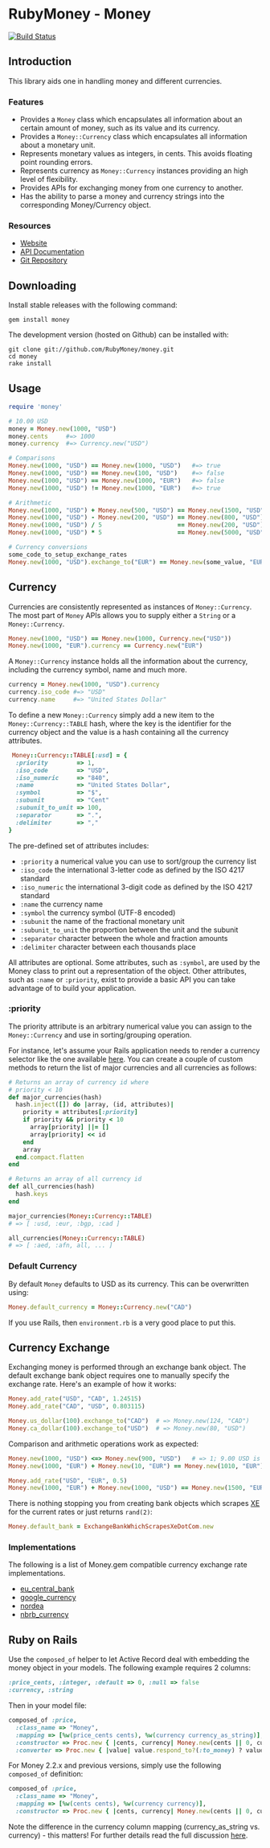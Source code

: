 # RubyMoney - Money

[![Build Status](http://travis-ci.org/RubyMoney/money.png)](http://travis-ci.org/RubyMoney/money)

## Introduction

This library aids one in handling money and different currencies.

### Features

- Provides a `Money` class which encapsulates all information about an certain
  amount of money, such as its value and its currency.
- Provides a `Money::Currency` class which encapsulates all information about
  a monetary unit.
- Represents monetary values as integers, in cents. This avoids floating point
  rounding errors.
- Represents currency as `Money::Currency` instances providing an high level of
  flexibility.
- Provides APIs for exchanging money from one currency to another.
- Has the ability to parse a money and currency strings
  into the corresponding Money/Currency object.

### Resources

- [Website](http://money.rubyforge.org)
- [API Documentation](http://money.rubyforge.org)
- [Git Repository](http://github.com/RubyMoney/money)

## Downloading

Install stable releases with the following command:

    gem install money

The development version (hosted on Github) can be installed with:

    git clone git://github.com/RubyMoney/money.git
    cd money
    rake install

## Usage

``` ruby
require 'money'

# 10.00 USD
money = Money.new(1000, "USD")
money.cents     #=> 1000
money.currency  #=> Currency.new("USD")

# Comparisons
Money.new(1000, "USD") == Money.new(1000, "USD")   #=> true
Money.new(1000, "USD") == Money.new(100, "USD")    #=> false
Money.new(1000, "USD") == Money.new(1000, "EUR")   #=> false
Money.new(1000, "USD") != Money.new(1000, "EUR")   #=> true

# Arithmetic
Money.new(1000, "USD") + Money.new(500, "USD") == Money.new(1500, "USD")
Money.new(1000, "USD") - Money.new(200, "USD") == Money.new(800, "USD")
Money.new(1000, "USD") / 5                     == Money.new(200, "USD")
Money.new(1000, "USD") * 5                     == Money.new(5000, "USD")

# Currency conversions
some_code_to_setup_exchange_rates
Money.new(1000, "USD").exchange_to("EUR") == Money.new(some_value, "EUR")
```

## Currency

Currencies are consistently represented as instances of `Money::Currency`.
The most part of `Money` APIs allows you to supply either a `String` or a
`Money::Currency`.

``` ruby
Money.new(1000, "USD") == Money.new(1000, Currency.new("USD"))
Money.new(1000, "EUR").currency == Currency.new("EUR")
```

A `Money::Currency` instance holds all the information about the currency,
including the currency symbol, name and much more.

``` ruby
currency = Money.new(1000, "USD").currency
currency.iso_code #=> "USD"
currency.name     #=> "United States Dollar"
```

To define a new `Money::Currency` simply add a new item to the
`Money::Currency::TABLE` hash, where the key is the identifier for the currency
object and the value is a hash containing all the currency attributes.

``` ruby
 Money::Currency::TABLE[:usd] = {
  :priority        => 1,
  :iso_code        => "USD",
  :iso_numeric     => "840",
  :name            => "United States Dollar",
  :symbol          => "$",
  :subunit         => "Cent"
  :subunit_to_unit => 100,
  :separator       => ".",
  :delimiter       => ","
}
```

The pre-defined set of attributes includes:

- `:priority` a numerical value you can use to sort/group the currency list
- `:iso_code` the international 3-letter code as defined by the ISO 4217 standard
- `:iso_numeric` the international 3-digit code as defined by the ISO 4217 standard
- `:name` the currency name
- `:symbol` the currency symbol (UTF-8 encoded)
- `:subunit` the name of the fractional monetary unit
- `:subunit_to_unit` the proportion between the unit and the subunit
- `:separator` character between the whole and fraction amounts
- `:delimiter` character between each thousands place

All attributes are optional. Some attributes, such as `:symbol`, are used by
the Money class to print out a representation of the object. Other attributes,
such as `:name` or `:priority`, exist to provide a basic API you can take
advantage of to build your application.

### :priority

The priority attribute is an arbitrary numerical value you can assign to the
`Money::Currency` and use in sorting/grouping operation.

For instance, let's assume your Rails application needs to render a currency
selector like the one available
[here](http://finance.yahoo.com/currency-converter/). You can create a couple of
custom methods to return the list of major currencies and all currencies as
follows:

``` ruby
# Returns an array of currency id where
# priority < 10
def major_currencies(hash)
  hash.inject([]) do |array, (id, attributes)|
    priority = attributes[:priority]
    if priority && priority < 10
      array[priority] ||= []
      array[priority] << id
    end
    array
  end.compact.flatten
end

# Returns an array of all currency id
def all_currencies(hash)
  hash.keys
end

major_currencies(Money::Currency::TABLE)
# => [ :usd, :eur, :bgp, :cad ]

all_currencies(Money::Currency::TABLE)
# => [ :aed, :afn, all, ... ]
```

### Default Currency

By default `Money` defaults to USD as its currency. This can be overwritten
using:

``` ruby
Money.default_currency = Money::Currency.new("CAD")
```

If you use Rails, then `environment.rb` is a very good place to put this.

## Currency Exchange

Exchanging money is performed through an exchange bank object. The default
exchange bank object requires one to manually specify the exchange rate. Here's
an example of how it works:

``` ruby
Money.add_rate("USD", "CAD", 1.24515)
Money.add_rate("CAD", "USD", 0.803115)

Money.us_dollar(100).exchange_to("CAD")  # => Money.new(124, "CAD")
Money.ca_dollar(100).exchange_to("USD")  # => Money.new(80, "USD")
```

Comparison and arithmetic operations work as expected:

``` ruby
Money.new(1000, "USD") <=> Money.new(900, "USD")   # => 1; 9.00 USD is smaller
Money.new(1000, "EUR") + Money.new(10, "EUR") == Money.new(1010, "EUR")

Money.add_rate("USD", "EUR", 0.5)
Money.new(1000, "EUR") + Money.new(1000, "USD") == Money.new(1500, "EUR")
```

There is nothing stopping you from creating bank objects which scrapes
[XE](http://www.xe.com) for the current rates or just returns `rand(2)`:

``` ruby
Money.default_bank = ExchangeBankWhichScrapesXeDotCom.new
```

### Implementations

The following is a list of Money.gem compatible currency exchange rate
implementations.

- [eu_central_bank](http://github.com/RubyMoney/eu_central_bank)
- [google_currency](http://github.com/RubyMoney/google_currency)
- [nordea](https://github.com/k33l0r/nordea)
- [nbrb_currency](https://github.com/slbug/nbrb_currency)

## Ruby on Rails

Use the `composed_of` helper to let Active Record deal with embedding the money
object in your models. The following example requires 2 columns:

``` ruby
:price_cents, :integer, :default => 0, :null => false
:currency, :string
```

Then in your model file:

``` ruby
composed_of :price,
  :class_name => "Money",
  :mapping => [%w(price_cents cents), %w(currency currency_as_string)],
  :constructor => Proc.new { |cents, currency| Money.new(cents || 0, currency || Money.default_currency) },
  :converter => Proc.new { |value| value.respond_to?(:to_money) ? value.to_money : raise(ArgumentError, "Can't convert #{value.class} to Money") }
```

For Money 2.2.x and previous versions, simply use the following `composed_of`
definition:

``` ruby
composed_of :price,
  :class_name => "Money",
  :mapping => [%w(cents cents), %w(currency currency)],
  :constructor => Proc.new { |cents, currency| Money.new(cents || 0, currency || Money.default_currency) }
```

Note the difference in the currency column mapping (currency_as_string vs. currency) - this matters!  For further details read the full discussion
[here](http://github.com/RubyMoney/money/issues/4#comment_224880).
